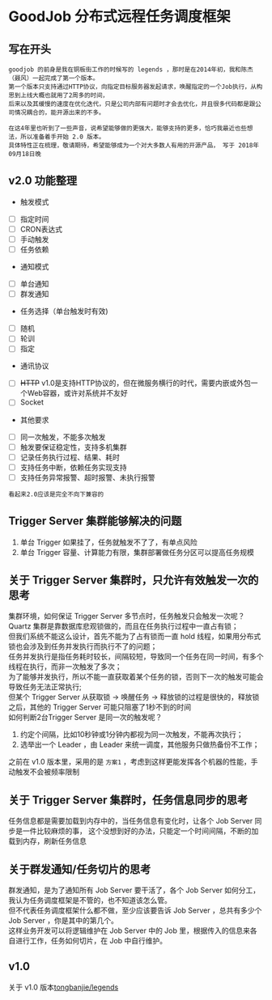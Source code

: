 # GoodJob 分布式远程任务调度框架

## 写在开头
```
goodjob 的前身是我在铜板街工作的时候写的 legends ，那时是在2014年初，我和陈杰（聂风）一起完成了第一个版本。
第一个版本只支持通过HTTP协议，向指定目标服务器发起请求，唤醒指定的一个Job执行，从构思到上线大概也就用了2周多的时间，
后来以及其缓慢的速度在优化迭代，只是公司内部有问题时才会去优化，并且很多代码都是跟公司情况耦合的，能开源出来的不多。

在这4年里也听到了一些声音，说希望能够做的更强大，能够支持的更多，恰巧我最近也些想法，所以准备着手开始 2.0 版本。
具体特性正在梳理，敬请期待，希望能够成为一个对大多数人有用的开源产品， 写于 2018年09月18日晚 
```

## v2.0 功能整理
* 触发模式
 - [ ] 指定时间
 - [ ] CRON表达式
 - [ ] 手动触发
 - [ ] 任务依赖

* 通知模式
 - [ ] 单台通知
 - [ ] 群发通知
 
* 任务选择（单台触发时有效)
 - [ ] 随机
 - [ ] 轮训
 - [ ] 指定
 
* 通讯协议
 - [ ] ~~HTTP~~ v1.0是支持HTTP协议的，但在微服务横行的时代，需要内嵌或外包一个Web容器，或许对系统并不友好
 - [ ] Socket
 
* 其他要求
- [ ] 同一次触发，不能多次触发
- [ ] 触发要保证稳定性，支持多机集群
- [ ] 记录任务执行过程、结果、耗时
- [ ] 支持任务中断，依赖任务实现支持
- [ ] 支持任务异常报警、超时报警、未执行报警

```看起来2.0应该是完全不向下兼容的```

## Trigger Server 集群能够解决的问题
1. 单台 Trigger 如果挂了，任务就触发不了了，有单点风险
2. 单台 Trigger 容量、计算能力有限，集群部署做任务分区可以提高任务规模


## 关于 Trigger Server 集群时，只允许有效触发一次的思考
集群环境，如何保证 Trigger Server 多节点时，任务触发只会触发一次呢？<br/>
Quartz 集群是靠数据库悲观锁做的，而且在任务执行过程中一直占有锁；<br/>
但我们系统不能这么设计，首先不能为了占有锁而一直 hold 线程，如果用分布式锁也会涉及到任务并发执行而执行不了的问题；<br/>
任务并发执行是指任务耗时较长，间隔较短，导致同一个任务在同一时间，有多个线程在执行，而非一次触发了多次；<br/>
为了能够并发执行，所以不能一直获取着某个任务的锁，否则下一次的触发可能会导致任务无法正常执行;<br/>
但某个 Trigger Server 从获取锁 -> 唤醒任务 -> 释放锁的过程是很快的，释放锁之后，其他的 Trigger Server 可能只阻塞了1秒不到的时间<br/>
如何判断2台Trigger Server 是同一次的触发呢？
 1. 约定个间隔，比如10秒钟或1分钟内都视为同一次触发，不能再次执行；
 2. 选举出一个 Leader ，由 Leader 来统一调度，其他服务只做热备份不工作；
 
之前在 v1.0 版本里，采用的是 ``方案1`` ，考虑到这样更能发挥各个机器的性能，手动触发不会被频率限制

## 关于 Trigger Server 集群时，任务信息同步的思考
任务信息都是需要加载到内存中的，当任务信息有变化时，让各个 Job Server 同步是一件比较麻烦的事，
这个没想到好的办法，只能定一个时间间隔，不断的加载到内存，刷新任务信息


## 关于群发通知/任务切片的思考
群发通知，是为了通知所有 Job Server 要干活了，各个 Job Server 如何分工，我认为任务调度框架是不管的，也不知道该怎么管。<br/>
但不代表任务调度框架什么都不做，至少应该要告诉 Job Server ，总共有多少个 Job Server ，你是其中的第几个。<br/>
这样业务开发可以将逻辑维护在 Job Server 中的 Job 里，根据传入的信息来各自进行工作，任务如何切片，在 Job 中自行维护。


## v1.0 
关于 v1.0 版本[tongbanjie/legends](https://github.com/tongbanjie/legends)




